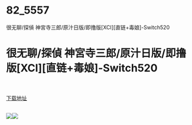 # 82_5557
很无聊/探偵 神宮寺三郎/原汁日版/即撸版[XCI][直链+毒娘]-Switch520
# 很无聊/探偵 神宮寺三郎/原汁日版/即撸版[XCI][直链+毒娘]-Switch520
 <br/></br>
[下载地址](https://www.switch520.cc/article/5557 "下载地址")
<br/></br>

<p><span><strong><img src="https://ae01.alicdn.com/kf/U563d8caae2db4c05bab4ccabd7b4a047q.jpg"><img src="https://ae01.alicdn.com/kf/Udb1e575aaacd4d4f95d324532b0892779.jpg"></strong></span></p>
<p></p>
